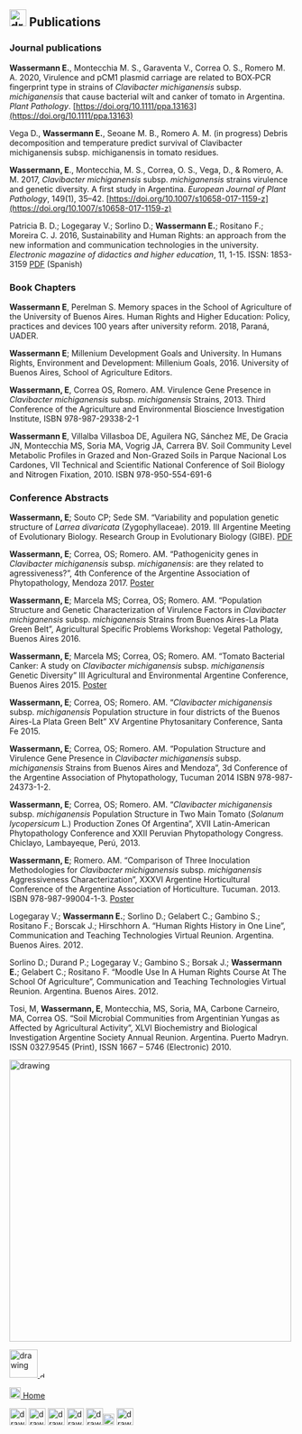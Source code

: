 ## <img src="https://user-images.githubusercontent.com/57723790/69009439-e5b44480-0933-11ea-8c7a-a59c860072fb.png" alt="drawing" width="30"/> Publications

### Journal publications

**Wassermann E.**, Montecchia M. S., Garaventa V., Correa O. S., Romero M. A. 2020, Virulence and pCM1 plasmid carriage are related to BOX‐PCR fingerprint type in strains of *Clavibacter michiganensis* subsp. *michiganensis* that cause bacterial wilt and canker of tomato in Argentina. *Plant Pathology*. [https://doi.org/10.1111/ppa.13163](https://doi.org/10.1111/ppa.13163)

Vega D., **Wassermann E.**, Seoane M. B., Romero A. M. (in progress) Debris decomposition and temperature predict survival of Clavibacter michiganensis subsp. michiganensis in tomato residues. 

**Wassermann, E**., Montecchia, M. S., Correa, O. S., Vega, D., & Romero, A. M. 2017, *Clavibacter michiganensis* subsp. *michiganensis* strains virulence and genetic diversity. A first study in Argentina. *European Journal of Plant Pathology*, 149(1), 35–42. [https://doi.org/10.1007/s10658-017-1159-z](https://doi.org/10.1007/s10658-017-1159-z)

Patricia B. D.; Logegaray V.; Sorlino D.; **Wassermann E.**; Rositano F.; Moreira C. J. 2016, Sustainability and Human Rights: an approach from the new information and communication technologies in the university. *Electronic magazine of didactics and higher education*, 11, 1-15. ISSN: 1853-3159 [PDF](http://ojs.cbc.uba.ar/index.php/redes/article/view/69) (Spanish)

### Book Chapters

**Wassermann E**, Perelman S. Memory spaces in the School of Agriculture of the University of Buenos Aires. Human Rights and Higher Education: Policy, practices and devices 100 years after university reform. 2018, Paraná, UADER. 

**Wassermann E**; Millenium Development Goals and University. In Humans Rights, Environment and Development: Millenium Goals, 2016. University of Buenos Aires, School of Agriculture Editors. 

**Wassermann, E**, Correa OS, Romero. AM. Virulence Gene Presence in *Clavibacter michiganensis* subsp. *michiganensis* Strains, 2013. Third Conference of the Agriculture and Environmental Bioscience Investigation Institute, ISBN 978-987-29338-2-1 

**Wassermann E**, Villalba Villasboa DE, Aguilera NG, Sánchez ME, De Gracia JN, Montecchia MS, Soria MA, Vogrig JA, Carrera BV. Soil Community Level Metabolic Profiles in Grazed and Non-Grazed Soils in Parque Nacional Los Cardones, VII Technical and Scientific National Conference of Soil Biology and Nitrogen Fixation, 2010. ISBN 978-950-554-691-6

### Conference Abstracts

**Wassermann, E**; Souto CP; Sede SM. “Variability and population genetic structure of *Larrea divaricata* (Zygophyllaceae). 2019. III Argentine Meeting of Evolutionary Biology. Research Group in Evolutionary Biology (GIBE). [PDF](https://02c1ef8d-2c01-404f-b514-c1a5ebb88e37.filesusr.com/ugd/5f4c67_14edfd4d9b21411f846619ebd7e38b76.pdf)

**Wassermann, E**; Correa, OS; Romero. AM. “Pathogenicity genes in *Clavibacter michiganensis* subsp. *michiganensis*:
are they related to agressiveness?”, 4th Conference of the Argentine Association of Phytopathology, Mendoza 2017. [Poster](https://elianawassermann.github.io/CVenglish/PosterFito2017) 

**Wassermann, E**; Marcela MS; Correa, OS; Romero. AM. “Population Structure and Genetic Characterization of Virulence Factors in *Clavibacter michiganensis* subsp. *michiganensis* Strains from Buenos Aires-La Plata Green Belt”, Agricultural Specific Problems Workshop: Vegetal Pathology, Buenos Aires 2016. 

**Wassermann, E**; Marcela MS; Correa, OS; Romero. AM.  “Tomato Bacterial Canker: A study on *Clavibacter michiganensis* subsp. *michiganensis* Genetic Diversity” III Agricultural and Environmental Argentine Conference, Buenos Aires 2015. [Poster](https://elianawassermann.github.io/CVenglish/PosterCAMAYA2015) 

**Wassermann, E**; Correa, OS; Romero. AM. “*Clavibacter michiganensis* subsp. *michiganensis* Population structure in four districts of the Buenos Aires-La Plata Green Belt” XV Argentine Phytosanitary Conference, Santa Fe 2015. 

**Wassermann, E**; Correa, OS; Romero. AM. “Population Structure and Virulence Gene Presence in *Clavibacter michiganensis* subsp. *michiganensis* Strains from Buenos Aires and Mendoza”, 3d Conference of the Argentine Association of Phytopathology, Tucuman 2014 ISBN 978-987-24373-1-2. 

**Wassermann, E**; Correa, OS; Romero. AM. “*Clavibacter michiganensis* subsp. *michiganensis* Population Structure in Two Main Tomato (*Solanum lycopersicum* L.) Production Zones Of Argentina”, XVII Latin-American Phytopathology Conference and XXII Peruvian Phytopathology Congress. Chiclayo, Lambayeque, Perú, 2013. 

**Wassermann, E**; Romero. AM. “Comparison of Three Inoculation Methodologies for *Clavibacter michiganensis* subsp. *michiganensis* Aggressiveness Characterization”, XXXVI Argentine Horticultural Conference of the Argentine Association of Horticulture. Tucuman. 2013. ISBN 978-987-99004-1-3. [Poster](https://elianawassermann.github.io/CVenglish/Poster2013a) 

Logegaray V.; **Wassermann E.**; Sorlino D.; Gelabert C.; Gambino S.; Rositano F.; Borscak J.; Hirschhorn A. “Human Rights History in One Line”, Communication and Teaching Technologies Virtual Reunion. Argentina. Buenos Aires. 2012. 

Sorlino D.; Durand P.; Logegaray V.; Gambino S.; Borsak J.; **Wassermann E.**; Gelabert C.; Rositano F. “Moodle Use In A Human Rights Course At The School Of Agriculture”, Communication and Teaching Technologies Virtual Reunion. Argentina. Buenos Aires. 2012. 

Tosi, M, **Wassermann, E**, Montecchia, MS, Soria, MA, Carbone Carneiro, MA, Correa OS. “Soil Microbial Communities from Argentinian Yungas as Affected by Agricultural Activity”, XLVI Biochemistry and Biological Investigation Argentine Society Annual Reunion. Argentina. Puerto Madryn. ISSN 0327.9545 (Print), ISSN 1667 – 5746 (Electronic) 2010.

<img src="https://user-images.githubusercontent.com/57723790/69349698-f7a92680-0c56-11ea-9a12-c78d2bfd88a3.png" alt="drawing" width="500" aligment="center"/>

[<img src="https://campuspress.yale.edu/cnspy/files/2016/06/GBfhn7j7-1xth4vd.png" alt="drawing" width="50"/> <img src="https://user-images.githubusercontent.com/57723790/72173711-ec50bc80-33b6-11ea-8044-010e3f23fe03.png" alt="drawing" width="10"/>](https://www.researchgate.net/profile/Eliana_Wassermann)

[<img src="https://user-images.githubusercontent.com/57723790/69000478-17cf9300-08af-11ea-9b78-c1c25d92d5a7.png" alt="drawing" width="20"/>  Home](https://elianawassermann.github.io/CVenglish/)

[<img src="https://user-images.githubusercontent.com/57723790/69009543-dbdf1100-0934-11ea-8426-7612a55e7be3.png" alt="drawing" width="30"/>](https://elianawassermann.github.io/CVenglish/Education)
[<img src="https://user-images.githubusercontent.com/57723790/69009513-91f62b00-0934-11ea-8871-fd98576062f2.png" alt="drawing" width="30"/>](https://elianawassermann.github.io/CVenglish/Achievements)
[<img src="https://user-images.githubusercontent.com/57723790/69009478-34fa7500-0934-11ea-96cb-c80303b396d3.jpg" alt="drawing" width="30"/>](https://elianawassermann.github.io/CVenglish/ResearchExperience)
[<img src="https://user-images.githubusercontent.com/57723790/69009410-a7b72080-0933-11ea-8121-a513590fa685.jpg" alt="drawing" width="30"/>](https://elianawassermann.github.io/CVenglish/TeachingExperience)
[<img src="https://user-images.githubusercontent.com/57723790/69000607-199a5600-08b1-11ea-85d5-6a10820e101e.jpg" alt="drawing" width="30"/><img src="https://user-images.githubusercontent.com/57723790/69000586-dcce5f00-08b0-11ea-8ffe-79dd8abb9cde.png" alt="drawing" width="20"/>](https://elianawassermann.github.io/CVenglish/Skills_Languages)
[<img src="https://user-images.githubusercontent.com/57723790/69009564-19439e80-0935-11ea-8dc3-2d57865e2b54.jpg" alt="drawing" width="30"/>](https://elianawassermann.github.io/CVenglish/References)

